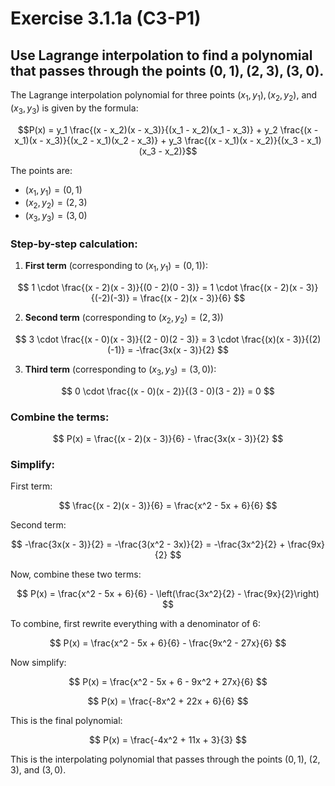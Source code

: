 # Exercise 3.1.1a (C3-P1)

## Use Lagrange interpolation to find a polynomial that passes through the points $(0, 1), (2, 3), (3, 0)$.

The Lagrange interpolation polynomial for three points $(x_1, y_1), (x_2, y_2),$ and $(x_3, y_3)$ is given by the formula:

$$P(x) = y_1 \frac{(x - x_2)(x - x_3)}{(x_1 - x_2)(x_1 - x_3)} + y_2 \frac{(x - x_1)(x - x_3)}{(x_2 - x_1)(x_2 - x_3)} + y_3 \frac{(x - x_1)(x - x_2)}{(x_3 - x_1)(x_3 - x_2)}$$

The points are:

- $(x_1, y_1) = (0, 1)$
- $(x_2, y_2) = (2, 3)$
- $(x_3, y_3) = (3, 0)$

### Step-by-step calculation:

1. **First term** (corresponding to $(x_1, y_1) = (0, 1)$):

$$
1 \cdot \frac{(x - 2)(x - 3)}{(0 - 2)(0 - 3)} = 1 \cdot \frac{(x - 2)(x - 3)}{(-2)(-3)} = \frac{(x - 2)(x - 3)}{6}
$$

2. **Second term** (corresponding to $(x_2, y_2) = (2, 3)$)

$$
3 \cdot \frac{(x - 0)(x - 3)}{(2 - 0)(2 - 3)} = 3 \cdot \frac{(x)(x - 3)}{(2)(-1)} = -\frac{3x(x - 3)}{2}
$$

3. **Third term** (corresponding to $(x_3, y_3) = (3, 0)$):

$$
0 \cdot \frac{(x - 0)(x - 2)}{(3 - 0)(3 - 2)} = 0
$$

### Combine the terms:

$$
P(x) = \frac{(x - 2)(x - 3)}{6} - \frac{3x(x - 3)}{2}
$$

### Simplify:

First term:

$$
\frac{(x - 2)(x - 3)}{6} = \frac{x^2 - 5x + 6}{6}
$$

Second term:

$$
-\frac{3x(x - 3)}{2} = -\frac{3(x^2 - 3x)}{2} = -\frac{3x^2}{2} + \frac{9x}{2}
$$

Now, combine these two terms:

$$
P(x) = \frac{x^2 - 5x + 6}{6} - \left(\frac{3x^2}{2} - \frac{9x}{2}\right)
$$

To combine, first rewrite everything with a denominator of 6:

$$
P(x) = \frac{x^2 - 5x + 6}{6} - \frac{9x^2 - 27x}{6}
$$

Now simplify:

$$
P(x) = \frac{x^2 - 5x + 6 - 9x^2 + 27x}{6}
$$

$$
P(x) = \frac{-8x^2 + 22x + 6}{6}
$$

This is the final polynomial:

$$
P(x) = \frac{-4x^2 + 11x + 3}{3}
$$

This is the interpolating polynomial that passes through the points $(0, 1)$, $(2, 3)$, and $(3, 0)$.
